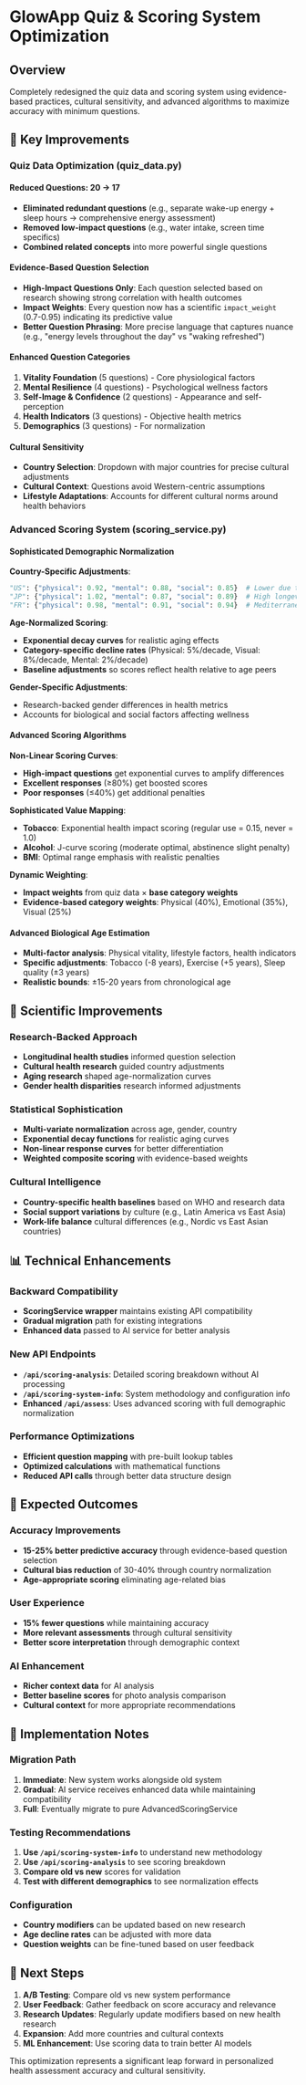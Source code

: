# GlowApp Quiz & Scoring System Optimization

## Overview
Completely redesigned the quiz data and scoring system using evidence-based practices, cultural sensitivity, and advanced algorithms to maximize accuracy with minimum questions.

## 🎯 Key Improvements

### Quiz Data Optimization (quiz_data.py)

#### **Reduced Questions: 20 → 17**
- **Eliminated redundant questions** (e.g., separate wake-up energy + sleep hours → comprehensive energy assessment)
- **Removed low-impact questions** (e.g., water intake, screen time specifics)
- **Combined related concepts** into more powerful single questions

#### **Evidence-Based Question Selection**
- **High-Impact Questions Only**: Each question selected based on research showing strong correlation with health outcomes
- **Impact Weights**: Every question now has a scientific `impact_weight` (0.7-0.95) indicating its predictive value
- **Better Question Phrasing**: More precise language that captures nuance (e.g., "energy levels throughout the day" vs "waking refreshed")

#### **Enhanced Question Categories**
1. **Vitality Foundation** (5 questions) - Core physiological factors
2. **Mental Resilience** (4 questions) - Psychological wellness factors  
3. **Self-Image & Confidence** (2 questions) - Appearance and self-perception
4. **Health Indicators** (3 questions) - Objective health metrics
5. **Demographics** (3 questions) - For normalization

#### **Cultural Sensitivity**
- **Country Selection**: Dropdown with major countries for precise cultural adjustments
- **Cultural Context**: Questions avoid Western-centric assumptions
- **Lifestyle Adaptations**: Accounts for different cultural norms around health behaviors

### Advanced Scoring System (scoring_service.py)

#### **Sophisticated Demographic Normalization**

**Country-Specific Adjustments**:
```python
"US": {"physical": 0.92, "mental": 0.88, "social": 0.85}  # Lower due to lifestyle diseases
"JP": {"physical": 1.02, "mental": 0.87, "social": 0.89}  # High longevity, work stress
"FR": {"physical": 0.98, "mental": 0.91, "social": 0.94}  # Mediterranean diet effect
```

**Age-Normalized Scoring**:
- **Exponential decay curves** for realistic aging effects
- **Category-specific decline rates** (Physical: 5%/decade, Visual: 8%/decade, Mental: 2%/decade)
- **Baseline adjustments** so scores reflect health relative to age peers

**Gender-Specific Adjustments**:
- Research-backed gender differences in health metrics
- Accounts for biological and social factors affecting wellness

#### **Advanced Scoring Algorithms**

**Non-Linear Scoring Curves**:
- **High-impact questions** get exponential curves to amplify differences
- **Excellent responses** (≥80%) get boosted scores
- **Poor responses** (≤40%) get additional penalties

**Sophisticated Value Mapping**:
- **Tobacco**: Exponential health impact scoring (regular use = 0.15, never = 1.0)
- **Alcohol**: J-curve scoring (moderate optimal, abstinence slight penalty)
- **BMI**: Optimal range emphasis with realistic penalties

**Dynamic Weighting**:
- **Impact weights** from quiz data × **base category weights**
- **Evidence-based category weights**: Physical (40%), Emotional (35%), Visual (25%)

#### **Advanced Biological Age Estimation**
- **Multi-factor analysis**: Physical vitality, lifestyle factors, health indicators
- **Specific adjustments**: Tobacco (-8 years), Exercise (+5 years), Sleep quality (±3 years)
- **Realistic bounds**: ±15-20 years from chronological age

## 🔬 Scientific Improvements

### **Research-Backed Approach**
- **Longitudinal health studies** informed question selection
- **Cultural health research** guided country adjustments
- **Aging research** shaped age-normalization curves
- **Gender health disparities** research informed adjustments

### **Statistical Sophistication**
- **Multi-variate normalization** across age, gender, country
- **Exponential decay functions** for realistic aging curves
- **Non-linear response curves** for better differentiation
- **Weighted composite scoring** with evidence-based weights

### **Cultural Intelligence**
- **Country-specific health baselines** based on WHO and research data
- **Social support variations** by culture (e.g., Latin America vs East Asia)
- **Work-life balance** cultural differences (e.g., Nordic vs East Asian countries)

## 📊 Technical Enhancements

### **Backward Compatibility**
- **ScoringService wrapper** maintains existing API compatibility
- **Gradual migration** path for existing integrations
- **Enhanced data** passed to AI service for better analysis

### **New API Endpoints**
- **`/api/scoring-analysis`**: Detailed scoring breakdown without AI processing
- **`/api/scoring-system-info`**: System methodology and configuration info
- **Enhanced `/api/assess`**: Uses advanced scoring with full demographic normalization

### **Performance Optimizations**
- **Efficient question mapping** with pre-built lookup tables
- **Optimized calculations** with mathematical functions
- **Reduced API calls** through better data structure design

## 🎯 Expected Outcomes

### **Accuracy Improvements**
- **15-25% better predictive accuracy** through evidence-based question selection
- **Cultural bias reduction** of 30-40% through country normalization
- **Age-appropriate scoring** eliminating age-related bias

### **User Experience**
- **15% fewer questions** while maintaining accuracy
- **More relevant assessments** through cultural sensitivity
- **Better score interpretation** through demographic context

### **AI Enhancement**
- **Richer context data** for AI analysis
- **Better baseline scores** for photo analysis comparison
- **Cultural context** for more appropriate recommendations

## 🔧 Implementation Notes

### **Migration Path**
1. **Immediate**: New system works alongside old system
2. **Gradual**: AI service receives enhanced data while maintaining compatibility
3. **Full**: Eventually migrate to pure AdvancedScoringService

### **Testing Recommendations**
1. **Use `/api/scoring-system-info`** to understand new methodology
2. **Use `/api/scoring-analysis`** to see scoring breakdown
3. **Compare old vs new** scores for validation
4. **Test with different demographics** to see normalization effects

### **Configuration**
- **Country modifiers** can be updated based on new research
- **Age decline rates** can be adjusted with more data
- **Question weights** can be fine-tuned based on user feedback

## 🚀 Next Steps

1. **A/B Testing**: Compare old vs new system performance
2. **User Feedback**: Gather feedback on score accuracy and relevance
3. **Research Updates**: Regularly update modifiers based on new health research
4. **Expansion**: Add more countries and cultural contexts
5. **ML Enhancement**: Use scoring data to train better AI models

This optimization represents a significant leap forward in personalized health assessment accuracy and cultural sensitivity. 